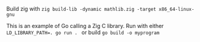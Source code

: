 Build zig with `zig build-lib -dynamic mathlib.zig -target x86_64-linux-gnu`

This is an example of Go calling a Zig C library. Run with either `LD_LIBRARY_PATH=. go run .
` or build `go build -o myprogram`
